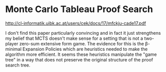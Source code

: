 # Monte Carlo Tableau Proof Search

http://cl-informatik.uibk.ac.at/users/cek/docs/17/mfckju-cade17.pdf

I don't find this paper particularly convincing and in fact it just
strengthens my belief that MCTS doesn't make sense for a setting that
is not a two-player zero-sum extensive form game.  The evidence for
this is the β-minimal Expansion Policies which are heuristics needed
to make the algorithm more efficient.  It seems these heuristics
manipulate the "game tree" in a way that does not preserve the
original structure of the proof search tree.
